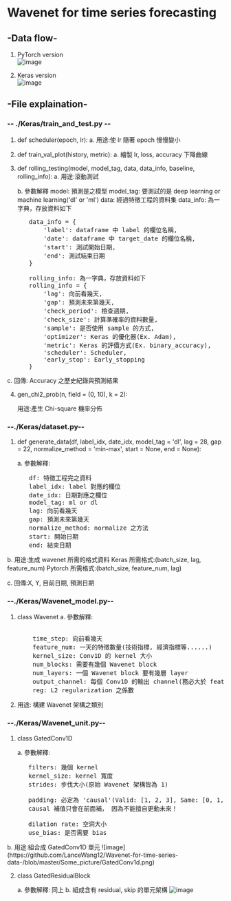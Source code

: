 # Wavenet for time series forecasting

## -Data flow-

1. PyTorch version <br> ![image](https://github.com/LanceWang12/Wavenet-for-time-series-data-/blob/master/Some_picture/PyTorch_dataflow.png) </br>
   

2. Keras version <br> ![image](https://github.com/LanceWang12/Wavenet-for-time-series-data-/blob/master/Some_picture/Keras_dataflow.png) </br>



## -File explaination-

### -- ./Keras/train_and_test.py --

1. def scheduler(epoch, lr):
    a. 用途:使 lr 隨著 epoch 慢慢變小

2. def train_val_plot(history, metric): a. 繪製 lr, loss, accuracy 下降曲線

3. def rolling_testing(model, model_tag, data, data_info, baseline, rolling_info):
   a. 用途:滾動測試

   b. 參數解釋
      model: 預測是之模型
      model_tag: 要測試的是 deep learning or machine learning('dl' or 'ml')
      data: 經過特徵工程的資料集
      data_info: 為一字典，存放資料如下
<pre>
      data_info = {
          'label': dataframe 中 label 的欄位名稱, 
          'date': dataframe 中 target_date 的欄位名稱,
          'start': 測試開始日期,
          'end': 測試結束日期
      }

      rolling_info: 為一字典，存放資料如下
      rolling_info = {
          'lag': 向前看幾天,
          'gap': 預測未來第幾天,
          'check_period': 檢查週期,
          'check_size': 計算準確率的資料數量,
          'sample': 是否使用 sample 的方式,
          'optimizer': Keras 的優化器(Ex. Adam),
          'metric': Keras 的評價方式(Ex. binary_accuracy),
          'scheduler': Scheduler,
          'early_stop': Early_stopping
      }
</pre>
   

   c. 回傳: Accuracy 之歷史紀錄與預測結果

4. gen_chi2_prob(n, field = (0, 10), k = 2):

   用途:產生 Chi-square 機率分佈

### --./Keras/dataset.py--

1. def generate_data(df, label_idx, date_idx, model_tag = 'dl', lag = 28, gap = 22, normalize_method = 'min-max', start = None, end = None):

   a. 參數解釋:
<pre>
      df: 特徵工程完之資料
      label_idx: label 對應的欄位
      date_idx: 日期對應之欄位
      model_tag: ml or dl
      lag: 向前看幾天
      gap: 預測未來第幾天
      normalize_method: normalize 之方法
      start: 開始日期
      end: 結束日期
</pre>
   

   b. 用途:生成 wavenet 所需的格式資料
    	Keras 所需格式:(batch_size, lag, feature_num) Pytorch 所需格式:(batch_size, feature_num, lag)

   c. 回傳:X, Y, 目前日期, 預測日期

### --./Keras/Wavenet_model.py--

1. class Wavenet
    a. 參數解釋:
<pre> 
       time_step: 向前看幾天
       feature_num: 一天的特徵數量(技術指標, 經濟指標等......)
       kernel_size: Conv1D 的 kernel 大小
       num_blocks: 需要有幾個 Wavenet block
       num_layers: 一個 Wavenet block 要有幾層 layer
       output_channel: 每個 Conv1D 的輸出 channel(務必大於 feature_num)
       reg: L2 regularization 之係數
</pre>
2. 用途:
   構建 Wavenet 架構之類別

### --./Keras/Wavenet_unit.py--

1. class GatedConv1D

   a. 參數解釋:
   <pre>
      filters: 幾個 kernel
      kernel_size: kernel 寬度
      strides: 步伐大小(原始 Wavenet 架構皆為 1)

      padding: 必定為 'causal'(Valid: [1, 2, 3], Same: [0, 1, 2, 3, 0], Causal: [0, 0, 1, 2, 3])
      causal 補值只會在前面補， 因為不能擅自更動未來！

      dilation rate: 空洞大小
      use_bias: 是否需要 bias
</pre>
   b. 用途:組合成 GatedConv1D 單元
      ![image](https://github.com/LanceWang12/Wavenet-for-time-series-data-/blob/master/Some_picture/GatedConv1d.png)


   

2. class GatedResidualBlock 

   a. 參數解釋: 同上
   b. 組成含有 residual, skip 的單元架構
      ![image](https://github.com/LanceWang12/Wavenet-for-time-series-data-/blob/master/Some_picture/GatedResidualBlock.png)
